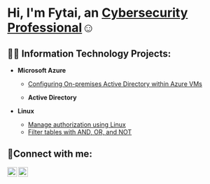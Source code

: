 <h1>Hi, I'm Fytai, an <a href="https://linkedin.com/in/fytai-m-lynch">Cybersecurity Professional</a>☺</h1>

<h2>👨‍💻 Information Technology Projects:</h2>

- <b>Microsoft Azure</b>
  - [Configuring On-premises Active Directory within Azure VMs](https://github.com/fytailynch/configure-ad)
 
  - <b>Active Directory</b>
 
- <b>Linux</b>
  - [Manage authorization using Linux](https://github.com/FytaiLynch/File-Permissions-in-Linux)
  - [Filter tables with AND, OR, and NOT](https://github.com/FytaiLynch/Filter-with-AND-OR-and-NOT)

<h2>🤳Connect with me:</h2>

[<img align="left" alt="Fytai | LinkedIn" width="22px" src="https://cdn.jsdelivr.net/npm/simple-icons@v3/icons/linkedin.svg" />][linkedin]
[<img align="left" alt="Fytai | Instagram" width="22px" src="https://cdn.jsdelivr.net/npm/simple-icons@v3/icons/instagram.svg" />][instagram]

[instagram]: https://www.instagram.com/xoxo_fytai
[linkedin]: https://linkedin.com/in/fytai-m-lynch
